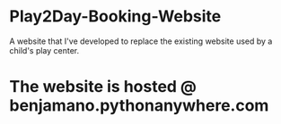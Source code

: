 # Play2Day-Booking-Website
A website that I've developed to replace the existing website used by a child's play center.

# The website is hosted @ benjamano.pythonanywhere.com
